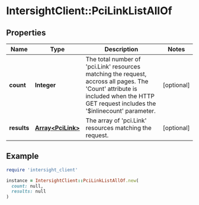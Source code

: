 # IntersightClient::PciLinkListAllOf

## Properties

| Name | Type | Description | Notes |
| ---- | ---- | ----------- | ----- |
| **count** | **Integer** | The total number of &#39;pci.Link&#39; resources matching the request, accross all pages. The &#39;Count&#39; attribute is included when the HTTP GET request includes the &#39;$inlinecount&#39; parameter. | [optional] |
| **results** | [**Array&lt;PciLink&gt;**](PciLink.md) | The array of &#39;pci.Link&#39; resources matching the request. | [optional] |

## Example

```ruby
require 'intersight_client'

instance = IntersightClient::PciLinkListAllOf.new(
  count: null,
  results: null
)
```

